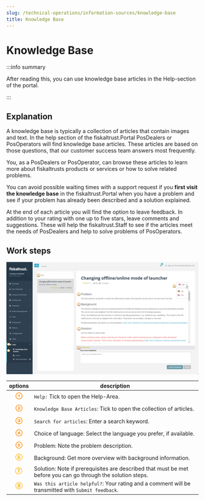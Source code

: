 ```yaml
---
slug: /technical-operations/information-sources/knowledge-base
title: Knowledge Base
---
```

# Knowledge Base

:::info summary

After reading this, you can use knowledge base articles in the Help-section of the portal.

:::

## Explanation

A knowledge base is typically a collection of articles that contain images and text. In the help section of the fiskaltrust.Portal PosDealers or PosOperators will find knowledge base articles. These articles are based on those questions, that our customer success team answers most frequently.

You, as a PosDealers or PosOperator, can browse these articles to learn more about fiskaltrusts products or services or how to solve related problems.  

You can avoid possible waiting times with a support request if you **first visit the knowledge base** in the fiskaltrust.Portal when you have a problem and see if your problem has already been described and a solution explained.

At the end of each article you will find the option to leave feedback. In addition to your rating with one up to five stars, leave comments and suggestions. These will help the fiskaltrust.Staff to see if the articles meet the needs of PosDealers and help to solve problems of PosOperators.

## Work steps

![Help-Section / knowledge base](images/1-knowledge-base.png "Help-Section / knowledge base")

| options | description                                                                                                                |
|:----------------------:|-------------------------------------------------------------------------------------------------------------------------------------|
|![Number 1](../images/Numbers/circle-1o.png)| `Help:` Tick to open the Help-Area.  |
|![Number 2](../images/Numbers/circle-2o.png)| `Knowledge Base Articles`: Tick to open the collection of articles.  |
|![Number 3](../images/Numbers/circle-3o.png)| `Search for articles`: Enter a search keyword.  |
|![Number 4](../images/Numbers/circle-4o.png)| Choice of language: Select the language you prefer, if available.  |
|![Number 5](../images/Numbers/circle-5o.png)| Problem: Note the problem description.  |
|![Number 6](../images/Numbers/circle-6o.png)| Background: Get more overview with background information.  |
|![Number 7](../images/Numbers/circle-7o.png)| Solution: Note if prerequisites are described that must be met before you can go through the solution steps.  |
|![Number 8](../images/Numbers/circle-8o.png)| `Was this article helpful?`: Your rating and a comment will be transmitted with `Submit feedback`.  |
